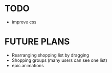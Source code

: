 TODO
===
- improve css

FUTURE PLANS
===
- Rearranging shopping list by dragging
- Shopping groups (many users can see one list)
- epic animations
